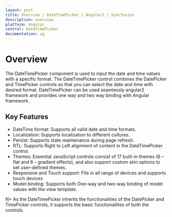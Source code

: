 ```yaml
---
layout: post
title: Overview | DateTimePicker | Angular2 | Syncfusion
description: overview
platform: Angular
control: DateTimePicker
documentation: ug
---
```


# Overview

The DateTimePicker component is used to input the date and time values with a specific format. The DateTimePicker control combines the DatePicker and TimePicker controls so that you can select the date and time with desired format.
DateTimePicker can be used seamlessly angular2 framework and provides one way and two way binding with Angular framework.

## Key Features

* DateTime format: Supports all valid date and time formats.
* Localization: Supports localization to different cultures.
* Persist: Supports state maintenance during page refresh.
* RTL: Supports Right to Left alignment of content in the DateTimePicker control.
* Themes: Essential JavaScript controls consist of 17 built-in themes (6 – flat and 6 – gradient effects), and also support custom skin options to set user-defined themes.
* Responsive and Touch support: Fits in all range of devices and supports touch devices  
* Model binding: Supports both One-way and two-way binding of model values with the view template.

N> As the DateTimePicker inherits the functionalities of the DatePicker and TimePicker controls, it supports the basic functionalities of both the controls.


